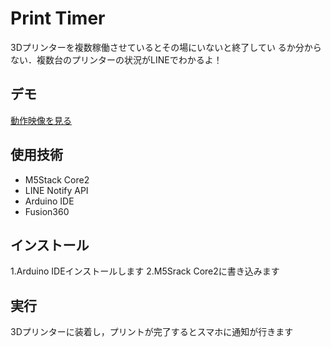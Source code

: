 # Print Timer
3Dプリンターを複数稼働させているとその場にいないと終了してい
るか分からない．複数台のプリンターの状況がLINEでわかるよ！

## デモ
[動作映像を見る](https://youtu.be/5LZRtC6MWWo)

## 使用技術

- M5Stack Core2
- LINE Notify API
- Arduino IDE
- Fusion360

## インストール
1.Arduino IDEインストールします
2.M5Srack Core2に書き込みます

## 実行
3Dプリンターに装着し，プリントが完了するとスマホに通知が行きます
